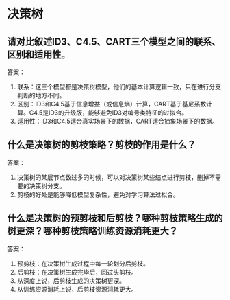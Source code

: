 # 决策树
## 请对比叙述ID3、C4.5、CART三个模型之间的联系、区别和适用性。
答案：
1)	联系：这三个模型都是决策树模型，他们的基本计算逻辑一致，只在进行分支判断的地方不同。
2)	区别：ID3和C4.5基于信息增益（或信息熵）计算，CART基于基尼系数计算。C4.5是ID3的升级版，能够避免ID3对编号类特征的过拟合。
3)	适用性：ID3和C4.5适合真实场景下的数据，CART适合抽象场景下的数据。
## 什么是决策树的剪枝策略？剪枝的作用是什么？
答案：
1)	决策树的某层节点数过多的时候，可以对决策树某些结点进行剪枝，删掉不需要的决策树分支。
2)	剪枝的好处是能够降低模型复杂性，避免对学习算法过拟合。
## 什么是决策树的预剪枝和后剪枝？哪种剪枝策略生成的树更深？哪种剪枝策略训练资源消耗更大？
答案：
1)	预剪枝：在决策树生成过程中每一轮划分后剪枝。
2)	后剪枝：在决策树生成完毕后，回过头剪枝。
3)	从深度上说，后剪枝生成的决策树更深。
4)	从训练资源消耗上说，后剪枝资源消耗更大。